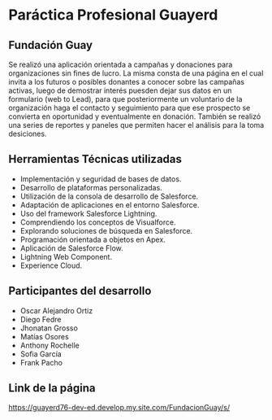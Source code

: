 # Paráctica Profesional Guayerd
## Fundación Guay

  Se realizó una aplicación orientada a campañas y donaciones para organizaciones sin fines de lucro.
La misma consta de una página en el cual invita a los futuros o posibles donantes a conocer sobre las campañas activas, luego de demostrar interés puesden dejar sus datos en un formulario (web to Lead), para que posteriormente un voluntario de la organización haga el contacto y seguimiento para que ese prospecto se convierta en oportunidad y eventualmente en donación. 
  También se realizó una series de reportes y paneles que permiten hacer el análisis para la toma desiciones.

## Herramientas Técnicas utilizadas

- Implementación y seguridad de bases de datos.
- Desarrollo de plataformas personalizadas.
- Utilización de la consola de desarrollo de Salesforce.
- Adaptación de aplicaciones en el entorno Salesforce.
- Uso del framework Salesforce Lightning.
- Comprendiendo los conceptos de Visualforce.
- Explorando soluciones de búsqueda en Salesforce.
- Programación orientada a objetos en Apex.
- Aplicación de Salesforce Flow.
- Lightning Web Component.
- Experience Cloud.

## Participantes del desarrollo

- Oscar Alejandro Ortiz
- Diego Fedre
- Jhonatan Grosso
- Matías Osores
- Anthony Rochelle
- Sofia García
- Frank Pacho

## Link de la página

https://guayerd76-dev-ed.develop.my.site.com/FundacionGuay/s/
